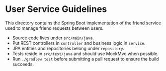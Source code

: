 # User Service Guidelines

This directory contains the Spring Boot implementation of the friend service used to manage friend requests between users.

- Source code lives under `src/main/java`.
- Put REST controllers in `controller` and business logic in `service`.
- JPA entities and repositories belong under `repository`.
- Tests reside in `src/test/java` and should use MockMvc when possible.
- Run `./gradlew test` before submitting a pull request to ensure the build succeeds.
